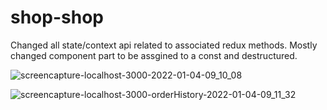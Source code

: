 # shop-shop

Changed all state/context api related to associated redux methods. Mostly changed component part to be assgined to a const and destructured. 

![screencapture-localhost-3000-2022-01-04-09_10_08](https://user-images.githubusercontent.com/87506145/148071519-12464430-6a98-4fa1-98ad-6db54acd1789.png)

![screencapture-localhost-3000-orderHistory-2022-01-04-09_11_32](https://user-images.githubusercontent.com/87506145/148071615-196343c1-497c-400f-b198-61f2febb11c7.png)
